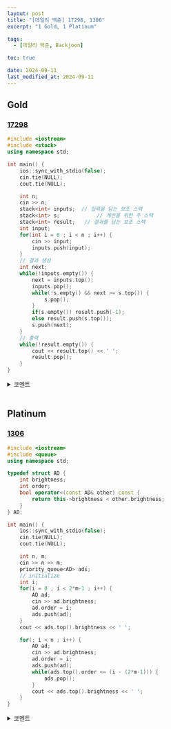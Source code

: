 ```yaml
---
layout: post
title: "[데일리 백준] 17298, 1306"
excerpt: "1 Gold, 1 Platinum"

tags:
  - [데일리 백준, Backjoon]

toc: true

date: 2024-09-11
last_modified_at: 2024-09-11
---
```

## Gold
### [17298][def3]

```c++
#include <iostream>
#include <stack>
using namespace std;

int main() {
    ios::sync_with_stdio(false);
    cin.tie(NULL);
    cout.tie(NULL);

    int n;
    cin >> n;
    stack<int> inputs;  // 입력을 담는 보조 스택
    stack<int> s;            // 계산을 위한 주 스택
    stack<int> result;   // 결과를 담는 보조 스택
    int input;
    for(int i = 0 ; i < n ; i++) {
        cin >> input;
        inputs.push(input);
    }
    // 결과 생성
    int next;
    while(!inputs.empty()) {
        next = inputs.top();
        inputs.pop();
        while(!s.empty() && next >= s.top()) {
            s.pop();
        }
        if(s.empty()) result.push(-1);
        else result.push(s.top());
        s.push(next);
    }
    // 출력
    while(!result.empty()) {
        cout << result.top() << ' ';
        result.pop();
    }
}
```

<details>
<summary>코멘트</summary>
<div markdown="1">

- 스택을 활용한 신박한 문제.  

- 입력을 거꾸로 처리해야하는 발상을 떠올리는 게 어려웠다.  

- [옥상 문제][def4]와 로직이 매우 유사하다.  
해당 문제에서 힌트를 크게 얻었다고도 볼 수 있겠다.  

  - [해당 문제에 대한 포스팅][def5]

</div>
</details>

<br>

## Platinum
### [1306][def]

```c++
#include <iostream>
#include <queue>
using namespace std;

typedef struct AD {
    int brightness;
    int order;
    bool operator<(const AD& other) const {
        return this->brightness < other.brightness;
    }
} AD;

int main() {
    ios::sync_with_stdio(false);
    cin.tie(NULL);
    cout.tie(NULL);

    int n, m;
    cin >> n >> m;
    priority_queue<AD> ads;
    // initialize
    int i;
    for(i = 0 ; i < 2*m-1 ; i++) {
        AD ad;
        cin >> ad.brightness;
        ad.order = i;
        ads.push(ad);
    }
    cout << ads.top().brightness << ' ';

    for(; i < n ; i++) {
        AD ad;
        cin >> ad.brightness;
        ad.order = i;
        ads.push(ad);
        while(ads.top().order <= (i - (2*m-1))) {
            ads.pop();
        }
        cout << ads.top().brightness << ' ';
    }
}
```

<details>
<summary>코멘트</summary>
<div markdown="1">

- 슬라이딩 윈도우 문제.

- [최솟값 찾기][def2] 문제와 거의 비슷한 문제이다.  
유사한 방식으로 이 문제 또란 우선순위 큐로 해결하였다.  

</div>
</details>

[def]: https://www.acmicpc.net/problem/1306
[def2]: https://www.acmicpc.net/problem/11003
[def3]: https://www.acmicpc.net/problem/17298
[def4]: https://www.acmicpc.net/problem/6198
[def5]: https://orbit3230.github.io/2024/08/28/Daily_Backjoon/